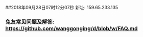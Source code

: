 ##2018年09月28日07时12分07秒 新址: 159.65.233.135
### 兔友常见问题及解答: https://github.com/wanggonging/d/blob/w/FAQ.md
